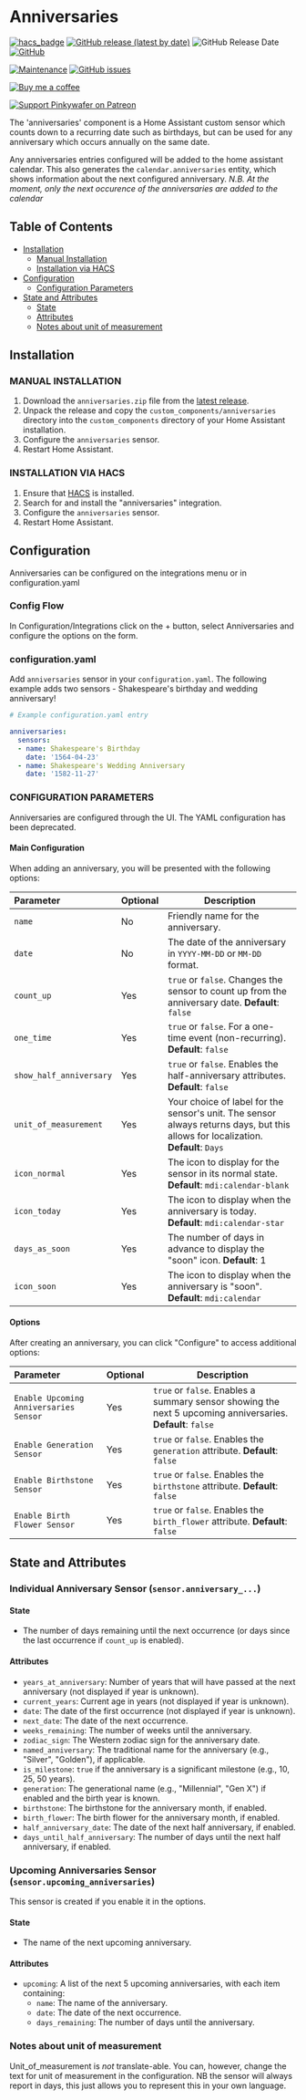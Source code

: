 # Anniversaries

[![hacs_badge](https://img.shields.io/badge/HACS-Default-orange.svg)](https://github.com/custom-components/hacs)
[![GitHub release (latest by date)](https://img.shields.io/github/v/release/pinkywafer/Anniversaries)](https://github.com/pinkywafer/Anniversaries/releases)
![GitHub Release Date](https://img.shields.io/github/release-date/pinkywafer/Anniversaries)
[![GitHub](https://img.shields.io/github/license/pinkywafer/Anniversaries)](LICENSE)

[![Maintenance](https://img.shields.io/badge/Maintained%3F-Yes-brightgreen.svg)](https://github.com/pinkywafer/Anniversaries/graphs/commit-activity)
[![GitHub issues](https://img.shields.io/github/issues/pinkywafer/Anniversaries)](https://github.com/pinkywafer/Anniversaries/issues)

[![Buy me a coffee](https://img.shields.io/static/v1.svg?label=Buy%20me%20a%20coffee&logo=buy%20me%20a%20coffee&logoColor=white&labelColor=ff69b4&message=donate&color=Black)](https://www.buymeacoffee.com/V3q9id4)

[![Support Pinkywafer on Patreon][patreon-shield]][patreon]

The 'anniversaries' component is a Home Assistant custom sensor which counts down to a recurring date such as birthdays, but can be used for any anniversary which occurs annually on the same date.

Any anniversaries entries configured will be added to the home assistant calendar.  This also generates the `calendar.anniversaries` entity, which shows information about the next configured anniversary. _N.B. At the moment, only the next occurence of the anniversaries are added to the calendar_

## Table of Contents

* [Installation](#installation)
  * [Manual Installation](#manual-installation)
  * [Installation via HACS](#installation-via-hacs)
* [Configuration](#configuration)
  * [Configuration Parameters](#configuration-parameters)
* [State and Attributes](#state-and-attributes)
  * [State](#state)
  * [Attributes](#attributes)
  * [Notes about unit of measurement](#notes-about-unit-of-measurement)

## Installation

### MANUAL INSTALLATION

1. Download the `anniversaries.zip` file from the
   [latest release](https://github.com/pinkywafer/anniversaries/releases/latest).
2. Unpack the release and copy the `custom_components/anniversaries` directory
   into the `custom_components` directory of your Home Assistant
   installation.
3. Configure the `anniversaries` sensor.
4. Restart Home Assistant.

### INSTALLATION VIA HACS

1. Ensure that [HACS](https://custom-components.github.io/hacs/) is installed.
2. Search for and install the "anniversaries" integration.
3. Configure the `anniversaries` sensor.
4. Restart Home Assistant.

## Configuration

Anniversaries can be configured on the integrations menu or in configuration.yaml

### Config Flow

In Configuration/Integrations click on the + button, select Anniversaries and configure the options on the form.

### configuration.yaml

Add `anniversaries` sensor in your `configuration.yaml`. The following example adds two sensors - Shakespeare's birthday and wedding anniversary!

```yaml
# Example configuration.yaml entry

anniversaries:
  sensors:
  - name: Shakespeare's Birthday
    date: '1564-04-23'
  - name: Shakespeare's Wedding Anniversary
    date: '1582-11-27'
```

### CONFIGURATION PARAMETERS

Anniversaries are configured through the UI. The YAML configuration has been deprecated.

#### Main Configuration

When adding an anniversary, you will be presented with the following options:

|Parameter |Optional|Description
|:----------|----------|------------
| `name` | No | Friendly name for the anniversary.
|`date` | No | The date of the anniversary in `YYYY-MM-DD` or `MM-DD` format.
| `count_up` | Yes | `true` or `false`. Changes the sensor to count up from the anniversary date. **Default**: `false`
| `one_time` | Yes | `true` or `false`. For a one-time event (non-recurring). **Default**: `false`
| `show_half_anniversary` | Yes | `true` or `false`. Enables the half-anniversary attributes. **Default**: `false`
| `unit_of_measurement` | Yes | Your choice of label for the sensor's unit. The sensor always returns days, but this allows for localization. **Default**: `Days`
| `icon_normal` | Yes | The icon to display for the sensor in its normal state. **Default**:  `mdi:calendar-blank`
| `icon_today` | Yes | The icon to display when the anniversary is today. **Default**: `mdi:calendar-star`
| `days_as_soon` | Yes | The number of days in advance to display the "soon" icon. **Default**: 1
| `icon_soon` | Yes | The icon to display when the anniversary is "soon". **Default**: `mdi:calendar`

#### Options

After creating an anniversary, you can click "Configure" to access additional options:

|Parameter |Optional|Description
|:----------|----------|------------
| `Enable Upcoming Anniversaries Sensor` | Yes | `true` or `false`. Enables a summary sensor showing the next 5 upcoming anniversaries. **Default**: `false`
| `Enable Generation Sensor` | Yes | `true` or `false`. Enables the `generation` attribute. **Default**: `false`
| `Enable Birthstone Sensor` | Yes | `true` or `false`. Enables the `birthstone` attribute. **Default**: `false`
| `Enable Birth Flower Sensor` | Yes | `true` or `false`. Enables the `birth_flower` attribute. **Default**: `false`

## State and Attributes

### Individual Anniversary Sensor (`sensor.anniversary_...`)

#### State

* The number of days remaining until the next occurrence (or days since the last occurrence if `count_up` is enabled).

#### Attributes

* `years_at_anniversary`: Number of years that will have passed at the next anniversary (not displayed if year is unknown).
* `current_years`: Current age in years (not displayed if year is unknown).
* `date`: The date of the first occurrence (not displayed if year is unknown).
* `next_date`: The date of the next occurrence.
* `weeks_remaining`: The number of weeks until the anniversary.
* `zodiac_sign`: The Western zodiac sign for the anniversary date.
* `named_anniversary`: The traditional name for the anniversary (e.g., "Silver", "Golden"), if applicable.
* `is_milestone`: `true` if the anniversary is a significant milestone (e.g., 10, 25, 50 years).
* `generation`: The generational name (e.g., "Millennial", "Gen X") if enabled and the birth year is known.
* `birthstone`: The birthstone for the anniversary month, if enabled.
* `birth_flower`: The birth flower for the anniversary month, if enabled.
* `half_anniversary_date`: The date of the next half anniversary, if enabled.
* `days_until_half_anniversary`: The number of days until the next half anniversary, if enabled.

### Upcoming Anniversaries Sensor (`sensor.upcoming_anniversaries`)

This sensor is created if you enable it in the options.

#### State

* The name of the next upcoming anniversary.

#### Attributes

* `upcoming`: A list of the next 5 upcoming anniversaries, with each item containing:
    * `name`: The name of the anniversary.
    * `date`: The date of the next occurrence.
    * `days_remaining`: The number of days until the anniversary.

### Notes about unit of measurement

Unit_of_measurement is *not* translate-able.
You can, however, change the text for unit of measurement in the configuration.  NB the sensor will always report in days, this just allows you to represent this in your own language.

[patreon-shield]: https://c5.patreon.com/external/logo/become_a_patron_button.png
[patreon]: https://www.patreon.com/pinkywafer
